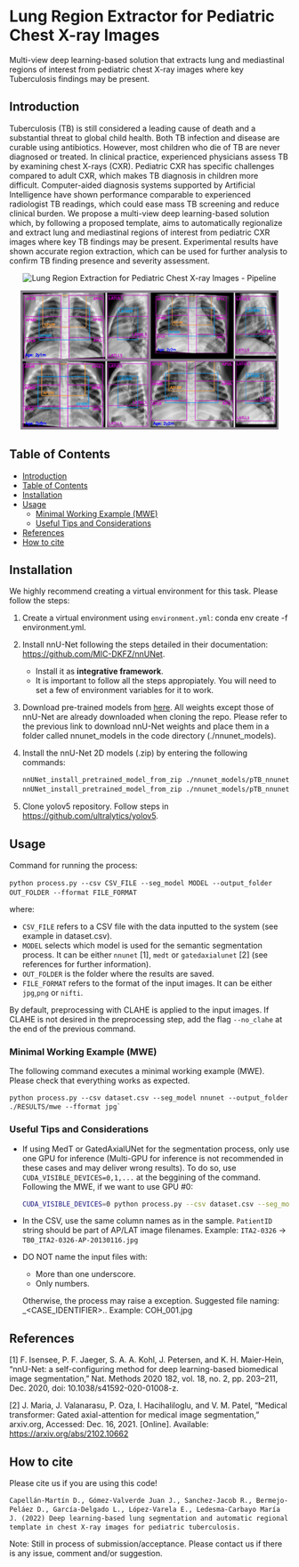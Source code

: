 # Lung Region Extractor for Pediatric Chest X-ray Images
Multi-view deep learning-based solution that extracts lung and mediastinal regions of interest from pediatric chest X-ray images where key Tuberculosis findings may be present.
## Introduction
Tuberculosis (TB) is still considered a leading cause of death and a substantial threat to global child health. Both TB infection and disease are curable using antibiotics. However, most children who die of TB are never diagnosed or treated. In clinical practice, experienced physicians assess TB by examining chest X-rays (CXR). Pediatric CXR has specific challenges compared to adult CXR, which makes TB diagnosis in children more difficult. Computer-aided diagnosis systems supported by Artificial Intelligence have shown performance comparable to experienced radiologist TB readings, which could ease mass TB screening and reduce clinical burden. We propose a multi-view deep learning-based solution which, by following a proposed template, aims to automatically regionalize and extract lung and mediastinal regions of interest from pediatric CXR images where key TB findings may be present. Experimental results have shown accurate region extraction, which can be used for further analysis to confirm TB finding presence and severity assessment.

<p align="center">
<img src="img/pipeline_icip_paper_v4.drawio.png" alt="Lung Region Extraction for Pediatric Chest X-ray Images - Pipeline" height="400" title="Lung Region Extraction for Pediatric Chest X-ray Images - Pipeline">
</p>

<p align="center">
<img src="img/montage_labels_final.jpg" alt="Lung Region Extraction for Pediatric Chest X-ray Images - Results" height="250" title="Lung Region Extraction for Pediatric Chest X-ray Images - Results">
</p>

## Table of Contents

- [Introduction](#introduction)
- [Table of Contents](#table-of-contents)
- [Installation](#installation)
- [Usage](#usage)
    - [Minimal Working Example (MWE)](#minimal-working-example-mwe)
    - [Useful Tips and Considerations](#useful-tips-and-considerations)
- [References](#references)
- [How to cite](#how-to-cite)

## Installation

We highly recommend creating a virtual environment for this task. Please follow the steps:

1. Create a virtual environment using `environment.yml`: conda env create -f environment.yml.
2. Install nnU-Net following the steps detailed in their documentation: https://github.com/MIC-DKFZ/nnUNet.
    - Install it as **integrative framework**.
    - It is important to follow all the steps appropiately. You will need to set a few of environment variables for it to work.
3. Download pre-trained models from [here](docs/models.md). All weights except those of nnU-Net are already downloaded when cloning the repo. Please refer to the previous link to download nnU-Net weights and place them in a folder called nnunet_models in the code directory (./nnunet_models).
4. Install the nnU-Net 2D models (.zip) by entering the following commands:

    ```bash
    nnUNet_install_pretrained_model_from_zip ./nnunet_models/pTB_nnunet_model_AP.zip
    nnUNet_install_pretrained_model_from_zip ./nnunet_models/pTB_nnunet_model_LAT.zip
    ```

5. Clone yolov5 repository. Follow steps in https://github.com/ultralytics/yolov5.

## Usage

Command for running the process:

`python process.py --csv CSV_FILE --seg_model MODEL --output_folder OUT_FOLDER --fformat FILE_FORMAT`

where:
- `CSV_FILE` refers to a CSV file with the data inputted to the system (see example in dataset.csv).
- `MODEL` selects which model is used for the semantic segmentation process. It can be either `nnunet` [1], `medt` or `gatedaxialunet` [2] (see references for further information).
- `OUT_FOLDER` is the folder where the results are saved.
- `FILE_FORMAT` refers to the format of the input images. It can be either `jpg`,`png` or `nifti`.

By default, preprocessing with CLAHE is applied to the input images. If CLAHE is not desired in the preprocessing step, add the flag `--no_clahe` at the end of the previous command.

### Minimal Working Example (MWE)

The following command executes a minimal working example (MWE). Please check that everything works as expected.

    python process.py --csv dataset.csv --seg_model nnunet --output_folder ./RESULTS/mwe --fformat jpg`

### Useful Tips and Considerations

- If using MedT or GatedAxialUNet for the segmentation process, only use one GPU for inference (Multi-GPU for inference is not recommended in these cases and may deliver wrong results). To do so, use `CUDA_VISIBLE_DEVICES=0,1,...` at the beggining of the command. Following the MWE, if we want to use GPU #0:

    ```bash
    CUDA_VISIBLE_DEVICES=0 python process.py --csv dataset.csv --seg_model nnunet --output_folder ./RESULTS/mwe --fformat jpg
    ```

- In the CSV, use the same column names as in the sample. `PatientID` string should be part of AP/LAT image filenames. Example: `ITA2-0326` -> `TB0_ITA2-0326-AP-20130116.jpg`

- DO NOT name the input files with:
    - More than one underscore.
    - Only numbers.
    
    Otherwise, the process may raise a exception. Suggested file naming: <COHORT IDENTIFIER>_<CASE_IDENTIFIER>.<FORMAT>. Example: COH_001.jpg

## References

[1] F. Isensee, P. F. Jaeger, S. A. A. Kohl, J. Petersen, and K. H. Maier-Hein, “nnU-Net: a self-configuring method for deep learning-based biomedical image segmentation,” Nat. Methods 2020 182, vol. 18, no. 2, pp. 203–211, Dec. 2020, doi: 10.1038/s41592-020-01008-z.

[2] J. Maria, J. Valanarasu, P. Oza, I. Hacihaliloglu, and V. M. Patel, “Medical transformer: Gated axial-attention for medical image segmentation,” arxiv.org, Accessed: Dec. 16, 2021. [Online]. Available: https://arxiv.org/abs/2102.10662

## How to cite

Please cite us if you are using this code!

    Capellán-Martín D., Gómez-Valverde Juan J., Sanchez-Jacob R., Bermejo-Peláez D., García-Delgado L., López-Varela E., Ledesma-Carbayo María J. (2022) Deep learning-based lung segmentation and automatic regional template in chest X-ray images for pediatric tuberculosis.

Note: Still in process of submission/acceptance. Please contact us if there is any issue, comment and/or suggestion.